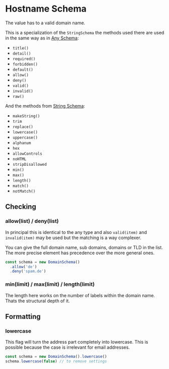 # Hostname Schema

The value has to a valid domain name.

This is a specialization of the `StringSchema` the methods used there are used in the same way as in [Any Schema](any.md):
- `title()`
- `detail()`
- `required()`
- `forbidden()`
- `default()`
- `allow()`
- `deny()`
- `valid()`
- `invalid()`
- `raw()`

And the methods from [String Schema](string.md):
- `makeString()`
- `trim`
- `replace()`
- `lowercase()`
- `uppercase()`
- `alphanum`
- `hex`
- `allowControls`
- `noHTML`
- `stripDisallowed`
- `min()`
- `max()`
- `length()`
- `match()`
- `notMatch()`


## Checking

### allow(list) / deny(list)

In principal this is identical to the any type and also `valid(item)` and `invalid(item)` may be used
but the matching is a way complexer.

You can give the full domain name, sub domains, domains or TLD in the list. The more precise
element has precedence over the more general ones.

```js
const schema = new DomainSchema()
  .allow('de')
  .deny('spam.de')
```

### min(limit) / max(limit) / length(limit)

The length here works on the number of labels within the domain name. Thats the structural depth of it.


## Formatting

### lowercase

This flag will turn the address part completely into lowercase. This is possible because the case
is irrelevant for email addresses.

```js
const schema = new DomainSchema().lowercase()
schema.lowercase(false) // to remove settings
```
